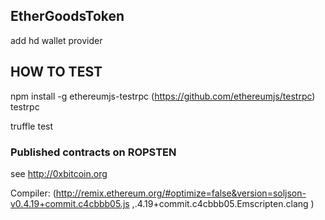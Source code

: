 
 ## EtherGoodsToken

 add hd wallet provider 

## HOW TO TEST

npm install -g ethereumjs-testrpc  (https://github.com/ethereumjs/testrpc)
testrpc

truffle test


### Published contracts on ROPSTEN
see http://0xbitcoin.org


 Compiler:
(http://remix.ethereum.org/#optimize=false&version=soljson-v0.4.19+commit.c4cbbb05.js ,.4.19+commit.c4cbbb05.Emscripten.clang )
